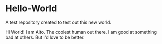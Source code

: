 # Hello-World
A test repository created to test out this new world. 

Hi World!
I am Alto. The coolest human out there. I am good at something bad at others.
But I'd love to be better.
